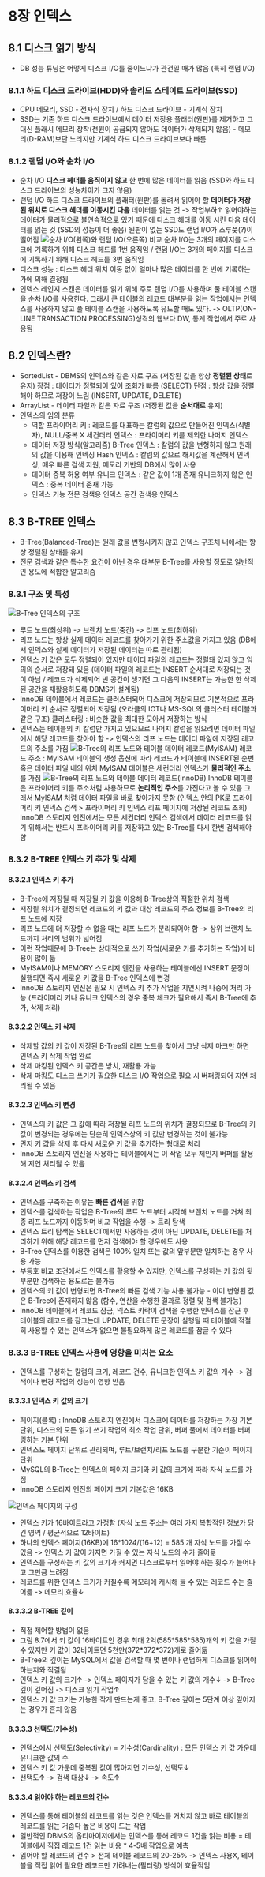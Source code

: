 # 8장 인덱스

## 8.1 디스크 읽기 방식
- DB 성능 튜닝은 어떻게 디스크 I/O를 줄이느냐가 관건일 때가 많음 (특히 랜덤 I/O)

### 8.1.1 하드 디스크 드라이브(HDD)와 솔리드 스테이트 드라이브(SSD)
- CPU 메모리, SSD - 전자식 장치 / 하드 디스크 드라이브 - 기계식 장치
- SSD는 기존 하드 디스크 드라이브에서 데이터 저장용 플래터(원판)를 제거하고 그 대신 플래시 메모리 장착(전원이 공급되지 않아도 데이터가 삭제되지 않음) - 메모리(D-RAM)보단 느리지만 기계식 하드 디스크 드라이브보다 빠름

### 8.1.2 랜덤 I/O와 순차 I/O
- 순차 I/O
	**디스크 헤더를 움직이지 않고** 한 번에 많은 데이터를 읽음 (SSD와 하드 디스크 드라이브의 성능차이가 크지 않음)
- 랜덤 I/O
	하드 디스크 드라이브의 플래터(원판)를 돌려서 읽어야 할 **데이터가 저장된 위치로 디스크 헤더를 이동시킨 다음** 데이터를 읽는 것 -> 작업부하↑
	읽어야하는 데이터가 물리적으로 불연속적으로 있기 때문에 디스크 헤더를 이동 시킨 다음 데이터를 읽는 것 (SSD의 성능이 더 좋음)
	원판이 없는 SSD도 랜덤 I/O가 스루풋(?)이 떨어짐
![](https://i.esdrop.com/d/f/5BqG1Oh0zF/rB19kjboMr.png "순차 I/O(왼쪽)와 랜덤 I/O(오른쪽) 비교")
	순차 I/O는 3개의 페이지를 디스크에 기록하기 위해 디스크 헤드를 1번 움직임 / 랜덤 I/O는 3개의 페이지를 디스크에 기록하기 위해 디스크 헤드를 3번 움직임
- 디스크 성능 : 디스크 헤더 위치 이동 없이 얼마나 많은 데이터를 한 번에 기록하는가에 의해 결정됨
- 인덱스 레인지 스캔은 데이터를 읽기 위해 주로 랜덤 I/O를 사용하며 풀 테이블 스캔을 순차 I/O를 사용한다. 그래서 큰 테이블의 레코드 대부분을 읽는 작업에서는 인덱스를 사용하지 않고 풀 테이블 스캔을 사용하도록 유도할 때도 있다. -> OLTP(ON-LINE TRANSACTION PROCESSING)성격의 웹보다 DW, 통계 작업에서 주로 사용됨

## 8.2 인덱스란?
- SortedList - DBMS의 인덱스와 같은 자료 구조 (저장된 값을 항상 **정렬된 상태**로 유지)
	장점 : 데이터가 정렬되어 있어 조회가 빠름 (SELECT)
	단점 : 항상 값을 정렬해야 하므로 저장이 느림 (INSERT, UPDATE, DELETE)
- ArrayList - 데이터 파일과 같은 자료 구조 (저장된 값을 **순서대로** 유지)
- 인덱스의 임의 분류
	- 역할
		프라이머리 키 : 레코드를 대표하는 칼럼의 값으로 만들어진 인덱스(식별자), NULL/중복 X
		세컨더리 인덱스 : 프라이머리 키를 제외한 나머지 인덱스
	- 데이터 저장 방식(알고리즘)
		B-Tree 인덱스 : 칼럼의 값을 변형하지 않고 원래의 값을 이용해 인덱싱
		Hash 인덱스 : 칼럼의 값으로 해시값을 계산해서 인덱싱, 매우 빠른 검색 지원, 메모리 기반의 DB에서 많이 사용
	- 데이터 중복 허용 여부
		유니크 인덱스 : 같은 값이 1개 존재
		유니크하지 않은 인덱스 : 중복 데이터 존재 가능
	- 인덱스 기능
		전문 검색용 인덱스
		공간 검색용 인덱스

## 8.3 B-TREE 인덱스
- B-Tree(Balanced-Tree)는 원래 값을 변형시키지 않고 인덱스 구조체 내에서는 항상 정렬된 상태를 유지
- 전문 검색과 같은 특수한 요건이 아닌 경우 대부분 B-Tree를 사용할 정도로 일반적인 용도에 적합한 알고리즘

### 8.3.1 구조 및 특성
![](https://i.esdrop.com/d/f/5BqG1Oh0zF/nuoBX9Bk4y.png "B-Tree 인덱스의 구조")
- 루트 노드(최상위) -> 브랜치 노드(중간) -> 리프 노드(최하위)
- 리프 노드는 항상 실제 데이터 레코드를 찾아가기 위한 주소값을 가지고 있음 (DB에서 인덱스와 실제 데이터가 저장된 데이터는 따로 관리됨)
- 인덱스 키 값은 모두 정렬되어 있지만 데이터 파일의 레코드는 정렬돼 있지 않고 임의의 순서로 저장돼 있음 (데이터 파일의 레코드는 INSERT 순서대로 저장되는 것이 아님 / 레코드가 삭제되어 빈 공간이 생기면 그 다음의 INSERT는 가능한 한 삭제된 공간을 재활용하도록 DBMS가 설계됨)
- InnoDB 테이블에서 레코드는 클러스터되어 디스크에 저장되므로 기본적으로 프라이머리 키 순서로 정렬되어 저장됨 (오라클의 IOT나 MS-SQL의 클러스터 테이블과 같은 구조)
	클러스터링 : 비슷한 값을 최대한 모아서 저장하는 방식
- 인덱스는 테이블의 키 칼럼만 가지고 있으므로 나머지 칼럼을 읽으려면 데이터 파일에서 해당 레코드를 찾아야 함 -> 인덱스의 리프 노드는 데이터 파일에 저장된 레코드의 주소를 가짐
![](https://i.esdrop.com/d/f/5BqG1Oh0zF/LTIjQQGzsS.png "B-Tree의 리프 노드와 테이블 데이터 레코드(MyISAM)")
	레코드 주소 : MyISAM 테이블의 생성 옵션에 따라 레코드가 테이블에 INSERT된 순번 혹은 데이터 파일 내의 위치
	MyISAM 테이블은 세컨더리 인덱스가 **물리적인 주소**를 가짐
![](https://i.esdrop.com/d/f/5BqG1Oh0zF/dJVRzKkb6i.png "B-Tree의 리프 노드와 테이블 데이터 레코드(InnoDB)")
	InnoDB 테이블은 프라이머리 키를 주소처럼 사용하므로 **논리적인 주소**를 가진다고 볼 수 있음
	그래서 MyISAM 처럼 데이터 파일을 바로 찾아가지 못함 (인덱스 안의 PK로 프라이머리 키 인덱스 검색 > 프라이머리 키 인덱스 리프 페이지에 저장된 레코드 조회)
	InnoDB 스토리지 엔진에서는 모든 세컨더리 인덱스 검색에서 데이터 레코드를 읽기 위해서는 반드시 프라이머리 키를 저장하고 있는 B-Tree를 다시 한번 검색해야 함

### 8.3.2 B-TREE 인덱스 키 추가 및 삭제

#### 8.3.2.1 인덱스 키 추가
- B-Tree에 저장될 때 저장될 키 값을 이용해 B-Tree상의 적절한 위치 검색
- 저장될 위치가 결정되면 레코드의 키 값과 대상 레코드의 주소 정보를 B-Tree의 리프 노드에 저장
- 리프 노드에 더 저장할 수 없을 때는 리프 노드가 분리되어야 함 -> 상위 브랜치 노드까지 처리의 범위가 넓어짐
- 이런 작업때문에 B-Tree는 상대적으로 쓰기 작업(새로운 키를 추가하는 작업)에 비용이 많이 듦
- MyISAM이나 MEMORY 스토리지 엔진을 사용하는 테이블에선 INSERT 문장이 실행되면 즉시 새로운 키 값을 B-Tree 인덱스에 변경
- InnoDB 스토리지 엔진은 필요 시 인덱스 키 추가 작업을 지연시켜 나중에 처리 가능 (프라이머리 키나 유니크 인덱스의 경우 중복 체크가 필요해서 즉시 B-Tree에 추가, 삭제 처리)

#### 8.3.2.2 인덱스 키 삭제
- 삭제할 값의 키 값이 저장된 B-Tree의 리프 노드를 찾아서 그냥 삭제 마크만 하면 인덱스 키 삭제 작업 완료
- 삭제 마킹된 인덱스 키 공간은 방치, 재활용 가능
- 삭제 마킹도 디스크 쓰기가 필요한 디스크 I/O 작업으로 필요 시 버퍼링되어 지연 처리될 수 있음

#### 8.3.2.3 인덱스 키 변경
- 인덱스의 키 값은 그 값에 따라 저장될 리프 노드의 위치가 결정되므로 B-Tree의 키 값이 변경되는 경우에는 단순히 인덱스상의 키 값만 변경하는 것이 불가능
- 먼저 키 값을 삭제 후 다시 새로운 키 값을 추가하는 형태로 처리
- InnoDB 스토리지 엔진을 사용하는 테이블에서는 이 작업 모두 체인지 버퍼를 활용해 지연 처리될 수 있음

#### 8.3.2.4 인덱스 키 검색
- 인덱스를 구축하는 이유는 **빠른 검색**을 위함
- 인덱스를 검색하는 작업은 B-Tree의 루트 노드부터 시작해 브랜치 노드를 거쳐 최종 리프 노드까지 이동하며 비교 작업을 수행 -> 트리 탐색
- 인덱스 트리 탐색은 SELECT에서만 사용하는 것이 아닌 UPDATE, DELETE를 처리하기 위해 해당 레코드를 먼저 검색해야 할 경우에도 사용
- B-Tree 인덱스를 이용한 검색은 100% 일치 또는 값의 앞부분만 일치하는 경우 사용 가능
- 부등호 비교 조건에서도 인덱스를 활용할 수 있지만, 인덱스를 구성하는 키 값의 뒷부분만 검색하는 용도로는 불가능
- 인덱스의 키 값이 변형되면 B-Tree의 빠른 검색 기능 사용 불가능 - 이미 변형된 값은 B-Tree에 존재하지 않음 (함수, 연산을 수행한 결과로 정렬 및 검색 불가능)
- InnoDB 테이블에서 레코드 잠금, 넥스트 키락이 검색을 수행한 인덱스를 잠근 후 테이블의 레코드를 잠그는데 UPDATE, DELETE 문장이 실행될 때 테이블에 적절히 사용할 수 있는 인덱스가 없으면 불필요하게 많은 레코드를 잠글 수 있다

### 8.3.3 B-TREE 인덱스 사용에 영향을 미치는 요소
- 인덱스를 구성하는 칼럼의 크기, 레코드 건수, 유니크한 인덱스 키 값의 개수 -> 검색이나 변경 작업의 성능이 영향 받음

#### 8.3.3.1 인덱스 키 값의 크기
- 페이지(블록) : InnoDB 스토리지 엔진에서 디스크에 데이터를 저장하는 가장 기본 단위, 디스크의 모든 읽기 쓰기 작업의 최소 작업 단위, 버퍼 풀에서 데이터를 버퍼링하는 기본 단위
- 인덱스도 페이지 단위로 관리되며, 루트/브랜치/리프 노드를 구분한 기준이 페이지 단위
- MySQL의 B-Tree는 인덱스의 페이지 크기와 키 값의 크기에 따라 자식 노드를 가짐
- InnoDB 스토리지 엔진의 페이지 크기 기본값은 16KB

![](https://i.esdrop.com/d/f/5BqG1Oh0zF/oNsTlF4pMW.png "인덱스 페이지의 구성")
- 인덱스 키가 16바이트라고 가정함 (자식 노드 주소는 여러 가지 복합적인 정보가 담긴 영역 / 평균적으로 12바이트)
- 하나의 인덱스 페이지(16KB)에 16*1024/(16+12) = 585 개 자식 노드를 가질 수 있음 -> 인덱스 키 값이 커지면 가질 수 있는 자식 노드의 수가 줄어듦
- 인덱스를 구성하는 키 값의 크기가 커지면 디스크로부터 읽어야 하는 횟수가 늘어나고 그만큼 느려짐
- 레코드를 위한 인덱스 크기가 커질수록 메모리에 캐시해 둘 수 있는 레코드 수는 줄어듦 -> 메모리 효율↓

#### 8.3.3.2 B-TREE 깊이
- 직접 제어할 방법이 없음
- 그림 8.7에서 키 값이 16바이트인 경우 최대 2억(585\*585\*585)개의 키 값을 가질 수 있지만 키 값이 32바이트면 5천만(372\*372\*372)개로 줄어듦
- B-Tree의 깊이는 MySQL에서 값을 검색할 때 몇 번이나 랜덤하게 디스크를 읽어야 하는지와 직결됨
- 인덱스 키 값의 크기↑ -> 인덱스 페이지가 담을 수 있는 키 값의 개수↓ -> B-Tree 깊이 깊어짐 -> 디스크 읽기 작업↑
- 인덱스 키 값 크기는 가능한 작게 만드는게 좋고, B-Tree 깊이는 5단계 이상 깊어지는 경우가 흔치 않음

#### 8.3.3.3 선택도(기수성)
- 인덱스에서 선택도(Selectivity) = 기수성(Cardinality) : 모든 인덱스 키 값 가운데 유니크한 값의 수
- 인덱스 키 값 가운데 중복된 값이 많아지면 기수성, 선택도↓
- 선택도↑ -> 검색 대상↓ -> 속도↑

#### 8.3.3.4 읽어야 하는 레코드의 건수
- 인덱스를 통해 테이블의 레코드를 읽는 것은 인덱스를 거치지 않고 바로 테이블의 레코드를 읽는 거솝다 높은 비용이 드는 작업
- 일반적인 DBMS의 옵티마이저에서는 인덱스를 통해 레코드 1건을 읽는 비용 = 테이블에서 직접 레코드 1건 읽는 비용 * 4-5배 작업으로 예측
- 읽어야 할 레코드의 건수 > 전체 테이블 레코드의 20-25% -> 인덱스 사용X, 테이블을 직접 읽어 필요한 레코드만 가려내는(필터링) 방식이 효율적임